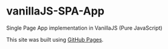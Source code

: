 # vanillaJS-SPA-App
Single Page App implementation in VanillaJS (Pure JavaScript)

This site was built using [GitHub Pages](https://pages.github.com/).
